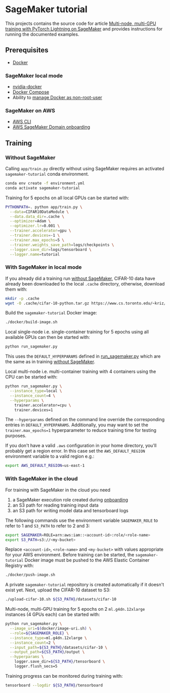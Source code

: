 # SageMaker tutorial

This projects contains the source code for article [Multi-node, multi-GPU training with PyTorch Lightning on SageMaker](https://krasserm.github.io/2022/01/21/sagemaker-multi-node/) 
and provides instructions for running the documented examples.

## Prerequisites

- [Docker](https://docs.docker.com/engine/install/)

### SageMaker local mode

- [nvidia-docker](https://github.com/NVIDIA/nvidia-docker)
- [Docker Compose](https://docs.docker.com/compose/install/)
- Ability to [manage Docker as non-root-user](https://docs.docker.com/engine/install/linux-postinstall/#manage-docker-as-a-non-root-user)

### SageMaker on AWS

- [AWS CLI](https://docs.aws.amazon.com/cli/latest/userguide/getting-started-install.html)
- [AWS SageMaker Domain onboarding](https://docs.aws.amazon.com/sagemaker/latest/dg/onboard-quick-start.html)

## Training

### Without SageMaker

Calling `app/train.py` directly without using SageMaker requires an activated `sagemaker-tutorial` conda environment.

```bash
conda env create -f environment.yml
conda activate sagemaker-tutorial
```

Training for 5 epochs on all local GPUs can be started with:

```bash
PYTHONPATH=. python app/train.py \
  --data=CIFAR10DataModule \
  --data.data_dir=.cache \
  --optimizer=Adam \
  --optimizer.lr=0.001 \
  --trainer.accelerator=gpu \
  --trainer.devices=-1 \
  --trainer.max_epochs=5 \
  --trainer.weights_save_path=logs/checkpoints \
  --logger.save_dir=logs/tensorboard \
  --logger.name=tutorial
```

### With SageMaker in local mode

If you already did a training run [without SageMaker](#without-sagemaker), CIFAR-10 data have already been downloaded
to the local `.cache` directory, otherwise, download them with:

```bash
mkdir -p .cache
wget -O .cache/cifar-10-python.tar.gz https://www.cs.toronto.edu/~kriz/cifar-10-python.tar.gz
```

Build the `sagemaker-tutorial` Docker image:

```bash
./docker/build-image.sh
```

Local single-node i.e. single-container training for 5 epochs using all available GPUs can then be started with:

```bash
python run_sagemaker.py
```

This uses the `DEFAULT_HYPERPARAMS` defined in [run_sagemaker.py](run_sagemaker.py) which are the same as in training
[without SageMaker](#without-sagemaker). 

Local multi-node i.e. multi-container training with 4 containers using the CPU can be started with:  

```bash
python run_sagemaker.py \
  --instance_type=local \
  --instance_count=4 \
  --hyperparams \
    trainer.accelerator=cpu \
    trainer.devices=1
```

The `--hyperparams` defined on the command line override the corresponding entries in `DEFAULT_HYPERPARAMS`. Additionally, 
you may want to set the `trainer.max_epochs=1` hyperparameter to reduce training time for testing purposes. 

If you don't have a valid `.aws` configuration in your home directory, you'll probably get a region error. In this case
set the `AWS_DEFAULT_REGION` environment variable to a valid region e.g.:

```bash
export AWS_DEFAULT_REGION=us-east-1
```

### With SageMaker in the cloud

For training with SageMaker in the cloud you need

1. a SageMaker execution role created during [onboarding](https://docs.aws.amazon.com/sagemaker/latest/dg/onboard-quick-start.html)
2. an S3 path for reading training input data 
3. an S3 path for writing model data and tensorboard logs

The following commands use the environment variable `SAGEMAKER_ROLE` to refer to 1 and `S3_PATH` to refer to 2 and 3:

```bash
export SAGEMAKER=ROLE=arn:aws:iam::<account-id>:role/<role-name>
export S3_PATH=s3://<my-bucket>
```

Replace `<account-id>`, `<role-name>` and `<my-bucket>` with values appropriate for your AWS environment. Before training 
can be started, the `sagemaker-tutorial` Docker image must be pushed to the AWS Elastic Container Registry with:

```bash
./docker/push-image.sh
```

A private `sagemaker-tutorial` repository is created automatically if it doesn't exist yet. Next, upload the CIFAR-10 
dataset to S3:

```bash
./upload-cifar-10.sh ${S3_PATH}/datasets/cifar-10
```

Multi-node, multi-GPU training for 5 epochs on 2 `ml.g4dn.12xlarge` instances (4 GPUs each) can be started with:

```bash
python run_sagemaker.py \
  --image_uri=$(docker/image-uri.sh) \
  --role=${SAGEMAKER_ROLE} \
  --instance_type=ml.g4dn.12xlarge \
  --instance_count=2 \
  --input_path=${S3_PATH}/datasets/cifar-10 \
  --output_path=${S3_PATH}/output \
  --hyperparams \
    logger.save_dir=${S3_PATH}/tensorboard \
    logger.flush_secs=5
```

Training progress can be monitored during training with:

```bash
tensorboard --logdir ${S3_PATH}/tensorboard
```
